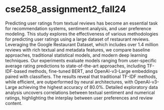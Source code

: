 # cse258_assignment2_fall24

Predicting user ratings from textual reviews has become an essential task for recommendation systems, sentiment analysis, and user preference modeling. This study explores the effectiveness of various methodologies for predicting user ratings using a large dataset of restaurant reviews. Leveraging the Google Restaurant Dataset, which includes over 1.4 million reviews with rich textual and metadata features, we compare baseline approaches, traditional statistical models, and modern deep learning techniques. Our experiments evaluate models ranging from user-specific average rating predictions to state-of-the-art approaches, including TF-IDF-based methods, fine-tuned BERT, and OpenAI-v3-Large embeddings paired with classifiers. The results reveal that traditional TF-IDF methods, while efficient, are outperformed by neural architectures, with OpenAI-v3-Large achieving the highest accuracy of 80.0%. Detailed exploratory data analysis uncovers correlations between textual sentiment and numerical ratings, highlighting the interplay between user preferences and review content.
